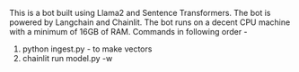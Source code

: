 This is a bot built using Llama2 and Sentence Transformers. The bot is powered by Langchain and Chainlit. The bot runs on a decent CPU machine with a minimum of 16GB of RAM.
Commands in following order - 
1) python ingest.py - to make vectors
2) chainlit run model.py -w

